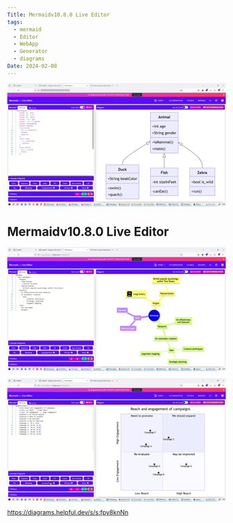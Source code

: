 ```yaml
---
Title: Mermaidv10.8.0 Live Editor
tags:
  - mermaid
  - Editor
  - WebApp
  - Generator
  - diagrams
Date: 2024-02-08
---
```




![](_asset/2024-02-08_MermaidLive%20Editor_image_1.png)
# Mermaidv10.8.0 Live Editor

![](_asset/2024-02-08_MermaidLive%20Editor_image_2.png)

![](_asset/2024-02-08_MermaidLive%20Editor_image_3.png)

https://diagrams.helpful.dev/s/s:fpy8knNn

